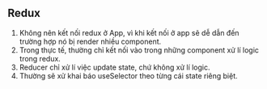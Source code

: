 ## Redux
1. Không nên kết nối redux ở App, vì khi kết nối ở app sẽ dễ dẫn đến trường hợp nó bị render nhiều component.
2. Trong thực tế, thường chỉ kết nối vào trong những component xử lí logic trong redux.
3. Reducer chỉ xử lí việc update state, chứ không xử lí logic.
4. Thường sẽ xử khai báo useSelector theo từng cái state riêng biệt.